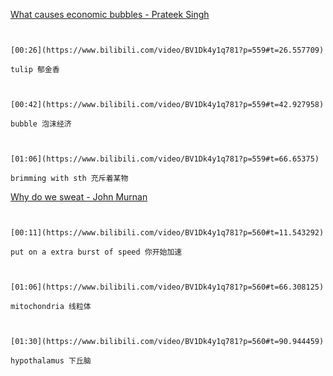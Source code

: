 [What causes economic bubbles - Prateek Singh](https://www.bilibili.com/video/BV1Dk4y1q781?p=559)

```ad-note


[00:26](https://www.bilibili.com/video/BV1Dk4y1q781?p=559#t=26.557709)

tulip 郁金香

```

```ad-note


[00:42](https://www.bilibili.com/video/BV1Dk4y1q781?p=559#t=42.927958)

bubble 泡沫经济

```

```ad-note


[01:06](https://www.bilibili.com/video/BV1Dk4y1q781?p=559#t=66.65375)

brimming with sth 充斥着某物

```

[Why do we sweat - John Murnan](https://www.bilibili.com/video/BV1Dk4y1q781?p=560)

```ad-note


[00:11](https://www.bilibili.com/video/BV1Dk4y1q781?p=560#t=11.543292)

put on a extra burst of speed 你开始加速

```

```ad-note


[01:06](https://www.bilibili.com/video/BV1Dk4y1q781?p=560#t=66.308125)

mitochondria 线粒体

```

```ad-note


[01:30](https://www.bilibili.com/video/BV1Dk4y1q781?p=560#t=90.944459)

hypothalamus 下丘脑

```
